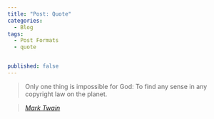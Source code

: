 ```yaml
---
title: "Post: Quote"
categories:
  - Blog
tags:
  - Post Formats
  - quote


published: false
---
```


> Only one thing is impossible for God: To find any sense in any copyright law on the planet.

> <cite><a href="http://www.brainyquote.com/quotes/quotes/m/marktwain163473.html">Mark Twain</a></cite>
